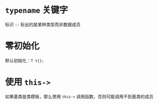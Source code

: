 # `typename` 关键字

标识 `::` 标出的是某种类型而非数据成员

# 零初始化

默认初始化：`T t{};`

# 使用 `this->`

如果基类是类模板，那么使用 `this->` 调用函数，否则可能调用不到基类的成员